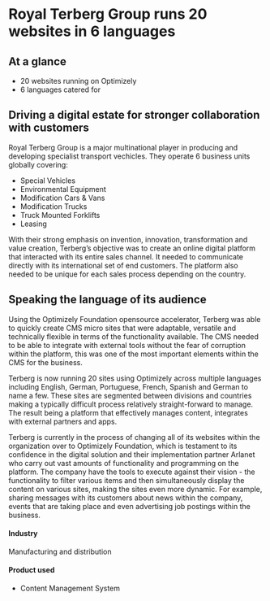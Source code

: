 # Royal Terberg Group runs 20 websites in 6 languages

## At a glance

- 20 websites running on Optimizely
- 6 languages catered for

## Driving a digital estate for stronger collaboration with customers

Royal Terberg Group is a major multinational player in producing and developing
specialist transport vechicles. They operate 6 business units globally covering:

- Special Vehicles
- Environmental Equipment
- Modification Cars & Vans
- Modification Trucks
- Truck Mounted Forklifts
- Leasing

With their strong emphasis on invention, innovation, transformation and value
creation, Terberg’s objective was to create an online digital platform that
interacted with its entire sales channel. It needed to communicate directly with
its international set of end customers. The platform also needed to be unique
for each sales process depending on the country.

## Speaking the language of its audience

Using the Optimizely Foundation opensource accelerator, Terberg was able to
quickly create CMS micro sites that were adaptable, versatile and technically
flexible in terms of the functionality available. The CMS needed to be able to
integrate with external tools without the fear of corruption within the
platform, this was one of the most important elements within the CMS for the
business.

Terberg is now running 20 sites using Optimizely across multiple languages
including English, German, Portuguese, French, Spanish and German to name a few.
These sites are segmented between divisions and countries making a typically
difficult process relatively straight-forward to manage. The result being a
platform that effectively manages content, integrates with external partners and
apps.

Terberg is currently in the process of changing all of its websites within the
organization over to Optimizely Foundation, which is testament to its confidence
in the digital solution and their implementation partner Arlanet who carry out
vast amounts of functionality and programming on the platform. The company have
the tools to execute against their vision - the functionality to filter various
items and then simultaneously display the content on various sites, making the
sites even more dynamic. For example, sharing messages with its customers about
news within the company, events that are taking place and even advertising job
postings within the business.

#### Industry

Manufacturing and distribution

#### Product used

- Content Management System
